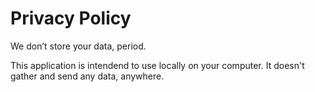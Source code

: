 # Privacy Policy

We don’t store your data, period.

This application is intendend to use locally on your computer. 
It doesn't gather and send any data, anywhere. 

